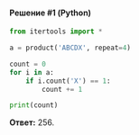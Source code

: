 #### Решение #1 (Python)
```python
from itertools import *

a = product('ABCDX', repeat=4)

count = 0
for i in a:
    if i.count('X') == 1:
        count += 1

print(count)
```
**Ответ:** 256.

